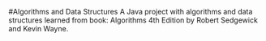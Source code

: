 #Algorithms and Data Structures
A Java project with algorithms and data structures learned from book: Algorithms 4th Edition by Robert Sedgewick and Kevin Wayne.

